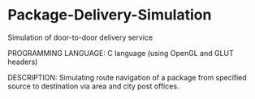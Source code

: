 # Package-Delivery-Simulation
Simulation of door-to-door delivery service

PROGRAMMING LANGUAGE: C language (using OpenGL and GLUT headers) 

DESCRIPTION: Simulating route navigation of a package from specified source to destination via area and city post offices.
